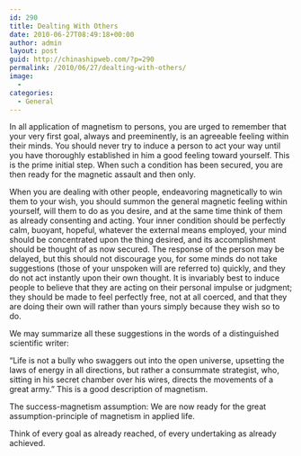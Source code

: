 ```yaml
---
id: 290
title: Dealting With Others
date: 2010-06-27T08:49:18+00:00
author: admin
layout: post
guid: http://chinashipweb.com/?p=290
permalink: /2010/06/27/dealting-with-others/
image:
  - 
categories:
  - General
---
```

In all application of magnetism to persons, you are urged to remember that your very first goal, always and preeminently, is an agreeable feeling within their minds. You should never try to induce a person to act your way until you have thoroughly established in him a good feeling toward yourself. This is the prime initial step. When such a condition has been secured, you are then ready for the magnetic assault and then only. 

When you are dealing with other people, endeavoring magnetically to win them to your wish, you should summon the general magnetic feeling within yourself, will them to do as you desire, and at the same time think of them as already consenting and acting. Your inner condition should be perfectly calm, buoyant, hopeful, whatever the external means employed, your mind should be concentrated upon the thing desired, and its accomplishment should be thought of as now secured. The response of the person may be delayed, but this should not discourage you, for some minds do not take suggestions (those of your unspoken will are referred to) quickly, and they do not act instantly upon their own thought. It is invariably best to induce people to believe that they are acting on their personal impulse or judgment; they should be made to feel perfectly free, not at all coerced, and that they are doing their own will rather than yours simply because they wish so to do. 

We may summarize all these suggestions in the words of a distinguished scientific writer: 

&#8220;Life is not a bully who swaggers out into the open universe, upsetting the laws of energy in all directions, but rather a consummate strategist, who, sitting in his secret chamber over his wires, directs the movements of a great army.&#8221; This is a good description of magnetism. 

The success-magnetism assumption: We are now ready for the great assumption-principle of magnetism in applied life. 

Think of every goal as already reached, of every undertaking as already achieved.